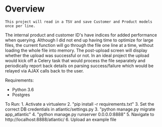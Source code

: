 Overview
========

	This project will read in a TSV and save Customer and Product models once per line.
The internal product and customer ID's have indices for added performance when querying.
Although I did not end up having time to optimize for large files, the current
function will go through the file one line at a time, without loading the whole
file into memory. The post-upload screen will display whether the upload was 
successful or not.
	In an ideal project the upload would kick off a Celery task that would
process the file separately and periodically report back details on parsing 
success/failure which would be relayed via AJAX calls back to the user.

Requirements:
 - Python 3.6
 - Postgres

To Run:
	1. Activate a virtualenv
	2. "pip install -r requirements.txt"
	3. Set the correct DB credentials in atlantic/settings.py
	3. "python manage.py migrate app_atlantic"
	4. "python manage.py runserver 0.0.0.0:8888"
	5. Navigate to http://localhost:8888/atlantic/
	6. Upload an example file